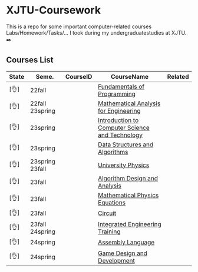 # XJTU-Coursework

This is a repo for some important computer-related courses Labs/Homework/Tasks/... I took during my undergraduatestudies at XJTU. ✒️

## Courses List

|State|Seme.|CourseID|CourseName|Related|
|---|---|---|---|---|
|[👌]|22fall||[Fundamentals of Programming](https://github.com/reallinshengxiang/XJTU-Coursework/tree/Fundamentals-of-Programming)||
|[👌]|22fall 23spring||[Mathematical Analysis for Engineering](https://github.com/reallinshengxiang/XJTU-Coursework/tree/Mathematical-Analysis-for-Engineering)||
|[👌]|23spring||[Introduction to Computer Science and Technology](https://github.com/reallinshengxiang/XJTU-Coursework/tree/Introduction-to-Computer-Science-and-Technology)||
|[👌]|23spring||[Data Structures and Algorithms](https://github.com/reallinshengxiang/XJTU-Coursework/tree/Data-Structures-and-Algorithms)||
|[👌]|23spring 23fall||[University Physics](https://github.com/reallinshengxiang/XJTU-Coursework/tree/University-Physics)||
|[👌]|23fall||[Algorithm Design and Analysis](https://github.com/reallinshengxiang/XJTU-Coursework/tree/Algorithm-Design-and-Analysis)||
|[👌]|23fall||[Mathematical Physics Equations](https://github.com/reallinshengxiang/XJTU-Coursework/tree/Mathematical-Physics-Equations)||
|[👌]|23fall||[Circuit](https://github.com/reallinshengxiang/XJTU-Coursework/tree/Circuit)||
|[👌]|23fall 24spring||[Integrated Engineering Training](https://github.com/reallinshengxiang/XJTU-Coursework/tree/Integrated-Engineering-Training)||
|[👌]|24spring||[Assembly Language](https://github.com/reallinshengxiang/XJTU-Coursework/tree/Assembly-Language)||
|[👌]|24spring||[Game Design and Development](https://github.com/reallinshengxiang/XJTU-Coursework/tree/Game-Design-and-Developmentt)||
